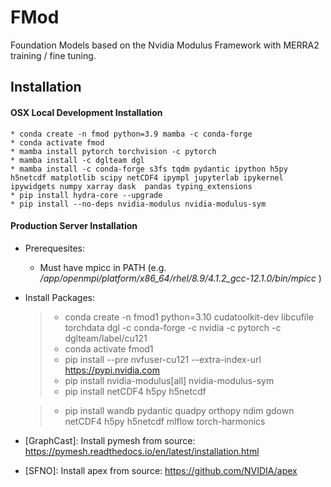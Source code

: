 
# FMod

Foundation Models based on the Nvidia Modulus Framework with MERRA2 training / fine tuning.

## Installation


#### OSX Local Development Installation
    * conda create -n fmod python=3.9 mamba -c conda-forge 
    * conda activate fmod
    * mamba install pytorch torchvision -c pytorch
    * mamba install -c dglteam dgl 
    * mamba install -c conda-forge s3fs tqdm pydantic ipython h5py h5netcdf matplotlib scipy netCDF4 ipympl jupyterlab ipykernel ipywidgets numpy xarray dask  pandas typing_extensions
    * pip install hydra-core --upgrade
    * pip install --no-deps nvidia-modulus nvidia-modulus-sym

#### Production Server Installation

 * Prerequesites:
   *  Must have mpicc in PATH  (e.g. */app/openmpi/platform/x86_64/rhel/8.9/4.1.2_gcc-12.1.0/bin/mpicc* )
   
 * Install Packages:
    >   * conda create -n fmod1 python=3.10 cudatoolkit-dev libcufile torchdata dgl -c conda-forge -c nvidia -c pytorch -c dglteam/label/cu121
    >   * conda activate fmod1
    >   * pip install --pre nvfuser-cu121 --extra-index-url https://pypi.nvidia.com
    >   * pip install nvidia-modulus[all] nvidia-modulus-sym
    >   * pip install netCDF4 h5py h5netcdf





    >   * pip install wandb pydantic quadpy orthopy ndim gdown netCDF4 h5py h5netcdf mlflow torch-harmonics 

 * [GraphCast]: Install pymesh from source: https://pymesh.readthedocs.io/en/latest/installation.html
 * [SFNO]: Install apex from source: https://github.com/NVIDIA/apex












